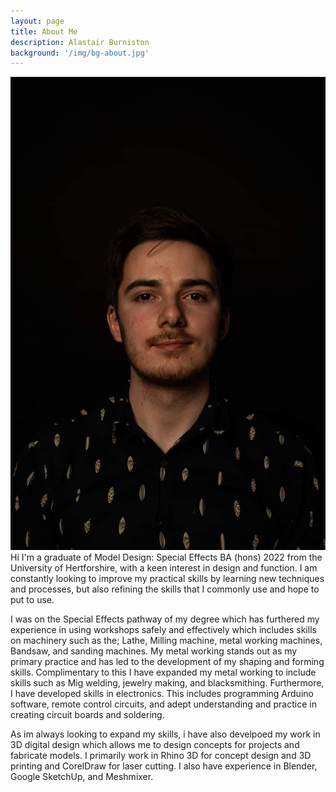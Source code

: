 ```yaml
---
layout: page
title: About Me
description: Alastair Burniston
background: '/img/bg-about.jpg'
---
```



![image](/img/posts/Profile_picture.jpg)Hi I'm a graduate of Model Design: Special Effects BA (hons) 2022 from the University of Hertforshire, with a keen interest in design and function. I am constantly looking to improve my practical skills by learning new techniques and processes, but also refining the skills that I commonly use and hope to put to use. 

I was on the Special Effects pathway of my degree which has furthered my experience in using workshops safely and effectively which includes skills on machinery such as the; Lathe, Milling machine, metal working machines, Bandsaw, and sanding machines. My metal working stands out as my primary practice and has led to the development of my shaping and forming skills. Complimentary to this I have expanded my metal working to include skills such as Mig welding, jewelry making, and blacksmithing. Furthermore, I have developed skills in electronics. This includes programming Arduino software, remote control circuits, and adept understanding and practice in creating circuit boards and soldering.

As im always looking to expand my skills, i have also develpoed my work in 3D digital design which allows me to design concepts for projects and fabricate models. I primarily work in Rhino 3D for concept design and 3D printing and CorelDraw for laser cutting. I also have experience in Blender, Google SketchUp, and Meshmixer.